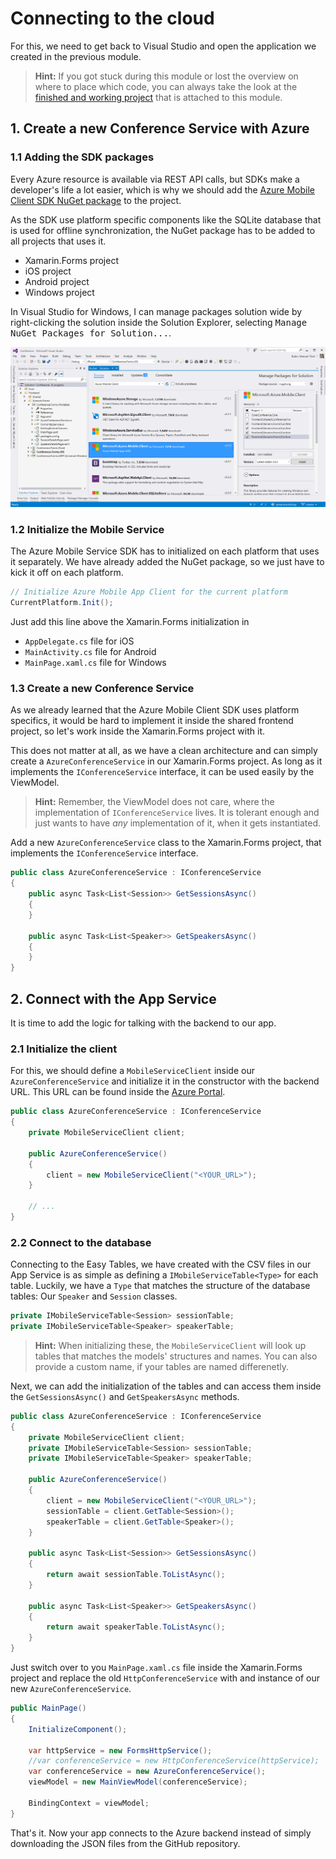 # Connecting to the cloud
For this, we need to get back to Visual Studio and open the application we created in the previous module.

> **Hint:** If you got stuck during this module or lost the overview on where to place which code, you can always take the look at the [finished and working project](./Code) that is attached to this module.

## 1. Create a new Conference Service with Azure
### 1.1 Adding the SDK packages
Every Azure resource is available via REST API calls, but SDKs make a developer's life a lot easier, which is why we should add the [Azure Mobile Client SDK NuGet package](https://www.nuget.org/packages/Microsoft.Azure.Mobile.Client/) to the project.

As the SDK use platform specific components like the SQLite database that is used for offline synchronization, the NuGet package has to be added to all projects that uses it.

- Xamarin.Forms project
- iOS project
- Android project
- Windows project

In Visual Studio for Windows, I can manage packages solution wide by right-clicking the solution inside the Solution Explorer, selecting <kbd>Manage NuGet Packages for Solution...</kbd>.

![Import CSV files into Easy Tables Screenshot](../Misc/vsaddazuremobilenugetpack.png)

### 1.2 Initialize the Mobile Service
The Azure Mobile Service SDK has to initialized on each platform that uses it separately. We have already added the NuGet package, so we just have to kick it off on each platform.

```csharp
// Initialize Azure Mobile App Client for the current platform
CurrentPlatform.Init();
```

Just add this line above the Xamarin.Forms initialization in

- `AppDelegate.cs` file for iOS
- `MainActivity.cs` file for Android
- `MainPage.xaml.cs` file for Windows

### 1.3 Create a new Conference Service
As we already learned that the Azure Mobile Client SDK uses platform specifics, it would be hard to implement it inside the shared frontend project, so let's work inside the Xamarin.Forms project with it.

This does not matter at all, as we have a clean architecture and can simply create a `AzureConferenceService` in our Xamarin.Forms project. As long as it implements the `IConferenceService` interface, it can be used easily by the ViewModel.

> **Hint:** Remember, the ViewModel does not care, where the implementation of `IConferenceService` lives. It is tolerant enough and just wants to have *any* implementation of it, when it gets instantiated.

Add a new `AzureConferenceService` class to the Xamarin.Forms project, that implements the `IConferenceService` interface.

```csharp
public class AzureConferenceService : IConferenceService
{
    public async Task<List<Session>> GetSessionsAsync()
    {
    }

    public async Task<List<Speaker>> GetSpeakersAsync()
    {
    }
}
```

## 2. Connect with the App Service
It is time to add the logic for talking with the backend to our app.

### 2.1 Initialize the client
For this, we should define a `MobileServiceClient` inside our `AzureConferenceService` and initialize it in the constructor with the backend URL. This URL can be found inside the [Azure Portal](https://portal.azure.com).

```csharp
public class AzureConferenceService : IConferenceService
{
    private MobileServiceClient client;

    public AzureConferenceService()
    {
        client = new MobileServiceClient("<YOUR_URL>");
    }

    // ...
}
```

### 2.2 Connect to the database
Connecting to the Easy Tables, we have created with the CSV files in our App Service is as simple as defining a `IMobileServiceTable<Type>` for each table. Luckily, we have a `Type` that matches the structure of the database tables: Our `Speaker` and `Session` classes.

```csharp
private IMobileServiceTable<Session> sessionTable;
private IMobileServiceTable<Speaker> speakerTable;
```

> **Hint:** When initializing these, the `MobileServiceClient` will look up tables that matches the models' structures and names. You can also provide a custom name, if your tables are named differenetly.

Next, we can add the initialization of the tables and can access them inside the `GetSessionsAsync()` and `GetSpeakersAsync` methods.

```csharp
public class AzureConferenceService : IConferenceService
{
    private MobileServiceClient client;
    private IMobileServiceTable<Session> sessionTable;
    private IMobileServiceTable<Speaker> speakerTable;

    public AzureConferenceService()
    {
        client = new MobileServiceClient("<YOUR_URL>");
        sessionTable = client.GetTable<Session>();
        speakerTable = client.GetTable<Speaker>();
    }

    public async Task<List<Session>> GetSessionsAsync()
    {
        return await sessionTable.ToListAsync();
    }

    public async Task<List<Speaker>> GetSpeakersAsync()
    {
        return await speakerTable.ToListAsync();
    }
}
```

Just switch over to you `MainPage.xaml.cs` file inside the Xamarin.Forms project and replace the old `HttpConferenceService` with and instance of our new `AzureConferenceService`.

```csharp
public MainPage()
{
    InitializeComponent();

    var httpService = new FormsHttpService();
    //var conferenceService = new HttpConferenceService(httpService);
    var conferenceService = new AzureConferenceService();
    viewModel = new MainViewModel(conferenceService);

    BindingContext = viewModel;
}
```

That's it. Now your app connects to the Azure backend instead of simply downloading the JSON files from the GitHub repository.